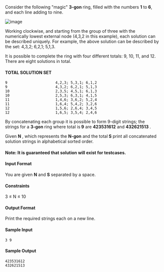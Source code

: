 Consider the following "magic" <b> 3-gon </b>ring, filled with the numbers <b>1</b> to<b> 6</b>, and each line adding to nine.

![image](https://user-images.githubusercontent.com/28304175/47213783-9e1e5a80-d3b9-11e8-8704-0cb19521fe8d.png)

Working clockwise, and starting from the group of three with the numerically lowest external node (4,3,2 in this example), each solution can be described uniquely. For example, the above solution can be described by the set: 4,3,2; 6,2,1; 5,1,3.

It is possible to complete the ring with four different totals: 9, 10, 11, and 12. There are eight solutions in total.
#### TOTAL                  SOLUTION SET
    9                      4,2,3; 5,3,1; 6,1,2
    9                      4,3,2; 6,2,1; 5,1,3
    10                     2,3,5; 4,5,1; 6,1,3
    10                     2,5,3; 6,3,1; 4,1,5
    11                     1,4,6; 3,6,2; 5,2,4
    11                     1,6,4; 5,4,2; 3,2,6
    12                     1,5,6; 2,6,4; 3,4,5
    12                     1,6,5; 3,5,4; 2,4,6

By concatenating each group it is possible to form 9-digit strings; the strings for a <b> 3-gon </b>ring where total is<b> 9</b> are <b>423531612</b> and <b>432621513 </b>.

Given <b> N </b>, which represents the <b> N-gon</b>  and the total<b> S</b>  print all concatenated solution strings in alphabetical sorted order.

#### Note: It is guaranteed that solution will exist for testcases.

#### Input Format

You are given <b>N</b>  and <b>S</b>  separated by a space.

#### Constraints

3 ≤ N ≤  10

#### Output Format

Print the required strings each on a new line.

#### Sample Input 
```
3 9
```

#### Sample Output 
```
423531612
432621513
```

